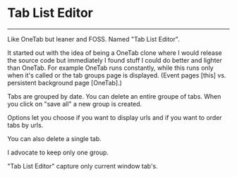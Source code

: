 # Tab List Editor

---

Like OneTab but leaner and FOSS.  Named "Tab List Editor".

It started out with the idea of being a OneTab clone where I would release the
source code but immediately I found stuff I could do better and lighter than
OneTab.  For example OneTab runs constantly, while this runs only when it's
called or the tab groups page is displayed.  (Event pages [this] vs. persistent
background page [OneTab].)

Tabs are grouped by date. You can delete an entire groupe of tabs. When you click on "save all" a new group is created.

Options let you choose if you want to display urls and if you want to order tabs by urls.

You can also delete a single tab.

I advocate to keep only one group.

"Tab List Editor" capture only current window tab's.